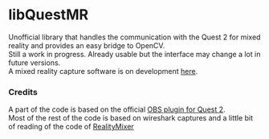 # libQuestMR

Unofficial library that handles the communication with the Quest 2 for mixed reality and provides an easy bridge to OpenCV.  
Still a work in progress. Already usable but the interface may change a lot in future versions.  
A mixed reality capture software is on development [here](https://github.com/RandomPrototypes/RPMixedRealityCapture).

### Credits
A part of the code is based on the official [OBS plugin for Quest 2](https://github.com/facebookincubator/obs-plugins).  
Most of the rest of the code is based on wireshark captures and a little bit of reading of the code of [RealityMixer](https://github.com/fabio914/RealityMixer)
